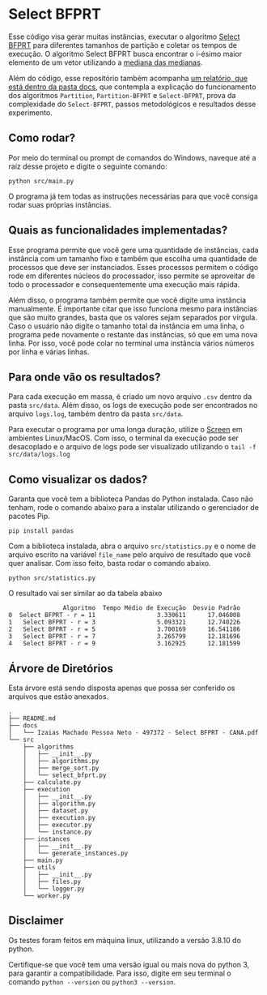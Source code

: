 # Select BFPRT

Esse código visa gerar muitas instâncias, executar o algoritmo [Select BFPRT](http://people.csail.mit.edu/rivest/pubs/BFPRT73.pdf) para diferentes tamanhos de partição e coletar os tempos de execução. O algoritmo Select BFPRT busca encontrar o i-ésimo maior elemento de um vetor utilizando a [mediana das medianas](https://en.wikipedia.org/wiki/Median_of_medians).

Além do código, esse repositório também acompanha [um relatório, que está dentro da pasta docs,](./docs/Izaias%20Machado%20Pessoa%20Neto%20-%20497372%20-%20Select%20BFPRT%20-%20CANA.pdf) que contempla a explicação do funcionamento dos algoritmos `Partition`, `Partition-BFPRT` e `Select-BFPRT`, prova da complexidade do `Select-BFPRT`, passos metodológicos e resultados desse experimento.

## Como rodar?

Por meio do terminal ou prompt de comandos do Windows, naveque até a raíz desse projeto e digite o seguinte comando:

```
python src/main.py
```

O programa já tem todas as instruções necessárias para que você consiga rodar suas próprias instâncias.

## Quais as funcionalidades implementadas?

Esse programa permite que você gere uma quantidade de instâncias, cada instância com um tamanho fixo e também que escolha uma quantidade de processos que deve ser instanciados. Esses processos permitem o código rode em diferentes núcleos do processador, isso permite se aproveitar de todo o processador e consequentemente uma execução mais rápida.

Além disso, o programa também permite que você digite uma instância manualmente. É importante citar que isso funciona mesmo para instâncias que são muito grandes, basta que os valores sejam separados por vírgula. Caso o usuário não digite o tamanho total da instância em uma linha, o programa pede novamente o restante das instâncias, só que em uma nova linha. Por isso, você pode colar no terminal uma instância vários números por linha e várias linhas.

## Para onde vão os resultados?

Para cada execução em massa, é criado um novo arquivo `.csv` dentro da pasta `src/data`. Além disso, os logs de execução pode ser encontrados no arquivo `logs.log`, também dentro da pasta `src/data`.

Para executar o programa por uma longa duração, utilize o [Screen](https://linuxize.com/post/how-to-use-linux-screen/) em ambientes Linux/MacOS. Com isso, o terminal da execução pode ser desacoplado e o arquivo de logs pode ser visualizado utilizando o `tail -f src/data/logs.log`

## Como visualizar os dados?

Garanta que você tem a biblioteca Pandas do Python instalada. Caso não tenham, rode o comando abaixo para a instalar utilizando o gerenciador de pacotes Pip.

```
pip install pandas
```

Com a biblioteca instalada, abra o arquivo `src/statistics.py` e o nome de arquivo escrito na variável `file_name` pelo arquivo de resultado que você quer analisar. Com isso feito, basta rodar o comando abaixo.

```
python src/statistics.py
```

O resultado vai ser similar ao da tabela abaixo

```
               Algoritmo  Tempo Médio de Execução  Desvio Padrão
0  Select BFPRT - r = 11                 3.330611      17.046008
1   Select BFPRT - r = 3                 5.093321      12.740226
2   Select BFPRT - r = 5                 3.700169      16.541186
3   Select BFPRT - r = 7                 3.265799      12.181696
4   Select BFPRT - r = 9                 3.162925      12.181599
```

## Árvore de Diretórios

Esta árvore está sendo disposta apenas que possa ser conferido os arquivos que estão anexados.

```
.
├── README.md
├── docs
│   └── Izaias Machado Pessoa Neto - 497372 - Select BFPRT - CANA.pdf
└── src
    ├── algorithms
    │   ├── __init__.py
    │   ├── algorithms.py
    │   ├── merge_sort.py
    │   └── select_bfprt.py
    ├── calculate.py
    ├── execution
    │   ├── __init__.py
    │   ├── algorithm.py
    │   ├── dataset.py
    │   ├── execution.py
    │   ├── executor.py
    │   └── instance.py
    ├── instances
    │   ├── __init__.py
    │   └── generate_instances.py
    ├── main.py
    ├── utils
    │   ├── __init__.py
    │   ├── files.py
    │   └── logger.py
    └── worker.py
```

## Disclaimer

Os testes foram feitos em máquina linux, utilizando a versão 3.8.10 do python.

Certifique-se que você tem uma versão igual ou mais nova do python 3, para garantir a compatibilidade. Para isso, digite em seu terminal o comando `python --version` ou `python3 --version`.
